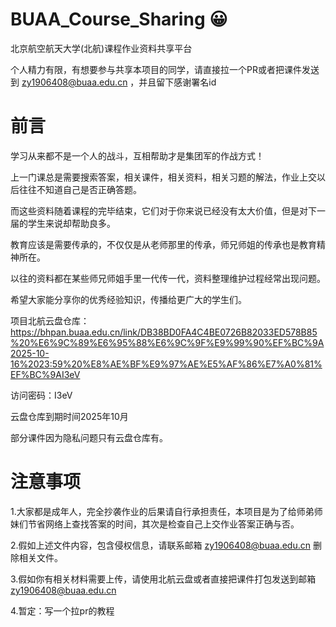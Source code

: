 # BUAA_Course_Sharing 😀
北京航空航天大学(北航)课程作业资料共享平台

个人精力有限，有想要参与共享本项目的同学，请直接拉一个PR或者把课件发送到 zy1906408@buaa.edu.cn ，并且留下感谢署名id

# 前言
学习从来都不是一个人的战斗，互相帮助才是集团军的作战方式！

上一门课总是需要搜索答案，相关课件，相关资料，相关习题的解法，作业上交以后往往不知道自己是否正确答题。

而这些资料随着课程的完毕结束，它们对于你来说已经没有太大价值，但是对下一届的学生来说却帮助良多。

教育应该是需要传承的，不仅仅是从老师那里的传承，师兄师姐的传承也是教育精神所在。

以往的资料都在某些师兄师姐手里一代传一代，资料整理维护过程经常出现问题。

希望大家能分享你的优秀经验知识，传播给更广大的学生们。

项目北航云盘仓库：
https://bhpan.buaa.edu.cn/link/DB38BD0FA4C4BE0726B82033ED578B85%20%E6%9C%89%E6%95%88%E6%9C%9F%E9%99%90%EF%BC%9A2025-10-16%2023:59%20%E8%AE%BF%E9%97%AE%E5%AF%86%E7%A0%81%EF%BC%9AI3eV

访问密码：I3eV

云盘仓库到期时间2025年10月

部分课件因为隐私问题只有云盘仓库有。

# 注意事项
1.大家都是成年人，完全抄袭作业的后果请自行承担责任，本项目是为了给师弟师妹们节省网络上查找答案的时间，其次是检查自己上交作业答案正确与否。

2.假如上述文件内容，包含侵权信息，请联系邮箱   zy1906408@buaa.edu.cn   删除相关文件。

3.假如你有相关材料需要上传，请使用北航云盘或者直接把课件打包发送到邮箱   zy1906408@buaa.edu.cn

4.暂定：写一个拉pr的教程
